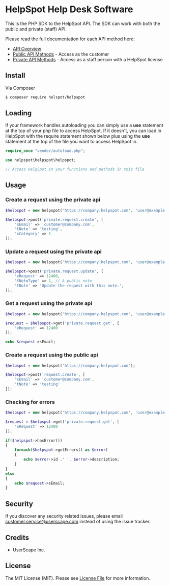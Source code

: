 # HelpSpot Help Desk Software

This is the PHP SDK to the HelpSpot API. The SDK can work with both the public and private (staff) API.

Please read the full documentation for each API method here:

* [API Overview](https://support.helpspot.com/index.php?pg=kb.page&id=161)
* [Public API Methods](https://support.helpspot.com/index.php?pg=kb.page&id=163) - Access as the customer
* [Private API Methods](https://support.helpspot.com/index.php?pg=kb.page&id=164) - Access as a staff person with a HelpSpot license

## Install

Via Composer

``` bash
$ composer require helspot/helpspot
```

## Loading

If your framework handles autoloading you can simply use a **use** statement at the top of your php
file to access HelpSpot. If it doesn't, you can load in HelpSpot with the require statement shown below plus using the **use** statement at the top of the file you want to access HelpSpot in.

```php
require_once "vendor/autoload.php";

use helpspot\helpspot\helpspot;

// Access HelpSpot in your functions and methods in this file
```

## Usage

### Create a request using the private api

```php
$helpspot = new helpspot('https://company.helpspot.com', 'user@example.com', 'password');

$helpspot->post('private.request.create', [
    'sEmail' => 'customer@company.com',
    'tNote' => 'testing',
    'xCategory' => 1
]);
```

### Update a request using the private api

```php
$helpspot = new helpspot('https://company.helpspot.com', 'user@example.com', 'password');

$helpspot->post('private.request.update', [
    'xRequest' => 12400,
    'fNoteType' => 1, // A public note
    'tNote' => 'Update the request with this note.',
]);
```

### Get a request using the private api

```php
$helpspot = new helpspot('https://company.helpspot.com', 'user@example.com', 'password');

$request = $helpspot->get('private.request.get', [
    'xRequest' => 12400
]);

echo $request->sEmail;
```

### Create a request using the public api

```php
$helpspot = new helpspot('https://company.helpspot.com');

$helpspot->post('request.create', [
    'sEmail' => 'customer@company.com',
    'tNote' => 'testing'
]);
```

### Checking for errors

```php
$helpspot = new helpspot('https://company.helpspot.com', 'user@example.com', 'password');

$request = $helpspot->get('private.request.get', [
    'xRequest' => 12400
]);

if($helpspot->hasError())
{
    foreach($helpspot->getErrors() as $error)
    {
        echo $error->id .' '. $error->description;
    }
}
else
{
    echo $request->sEmail;
}
```

## Security

If you discover any security related issues, please email customer.service@userscape.com instead of using the issue tracker.

## Credits

- UserScape Inc.

## License

The MIT License (MIT). Please see [License File](LICENSE.md) for more information.
